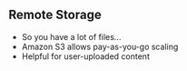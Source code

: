 ## Remote Storage

* So you have a lot of files...
* Amazon S3 allows pay-as-you-go scaling
* Helpful for user-uploaded content
